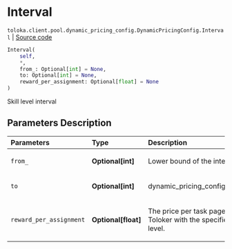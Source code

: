 # Interval
`toloka.client.pool.dynamic_pricing_config.DynamicPricingConfig.Interval` | [Source code](https://github.com/Toloka/toloka-kit/blob/v1.0.2/src/client/pool/dynamic_pricing_config.py#L25)

```python
Interval(
    self,
    *,
    from_: Optional[int] = None,
    to: Optional[int] = None,
    reward_per_assignment: Optional[float] = None
)
```

Skill level interval

## Parameters Description

| Parameters | Type | Description |
| :----------| :----| :-----------|
`from_`|**Optional\[int\]**|<p>Lower bound of the interval.</p>
`to`|**Optional\[int\]**|<p>dynamic_pricing_config.intervals.to</p>
`reward_per_assignment`|**Optional\[float\]**|<p>The price per task page for a Toloker with the specified skill level.</p>
